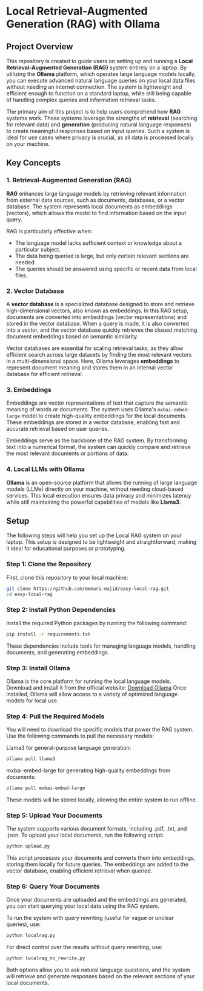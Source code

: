 # Local Retrieval-Augmented Generation (RAG) with Ollama

## Project Overview

This repository is created to guide users on setting up and running a **Local Retrieval-Augmented Generation (RAG)** system entirely on a laptop. By utilizing the **Ollama** platform, which operates large language models locally, you can execute advanced natural language queries on your local data files without needing an internet connection. The system is lightweight and efficient enough to function on a standard laptop, while still being capable of handling complex queries and information retrieval tasks.

The primary aim of this project is to help users comprehend how **RAG** systems work. These systems leverage the strengths of **retrieval** (searching for relevant data) and **generation** (producing natural language responses) to create meaningful responses based on input queries. Such a system is ideal for use cases where privacy is crucial, as all data is processed locally on your machine.

## Key Concepts

### 1. Retrieval-Augmented Generation (RAG)
**RAG** enhances large language models by retrieving relevant information from external data sources, such as documents, databases, or a vector database. The system represents local documents as embeddings (vectors), which allows the model to find information based on the input query.

RAG is particularly effective when:
- The language model lacks sufficient context or knowledge about a particular subject.
- The data being queried is large, but only certain relevant sections are needed.
- The queries should be answered using specific or recent data from local files.

### 2. Vector Database
A **vector database** is a specialized database designed to store and retrieve high-dimensional vectors, also known as embeddings. In this RAG setup, documents are converted into embeddings (vector representations) and stored in the vector database. When a query is made, it is also converted into a vector, and the vector database quickly retrieves the closest matching document embeddings based on semantic similarity.

Vector databases are essential for scaling retrieval tasks, as they allow efficient search across large datasets by finding the most relevant vectors in a multi-dimensional space. Here, Ollama leverages **embeddings** to represent document meaning and stores them in an internal vector database for efficient retrieval.

### 3. Embeddings
Embeddings are vector representations of text that capture the semantic meaning of words or documents. The system uses Ollama's `mxbai-embed-large` model to create high-quality embeddings for the local documents. These embeddings are stored in a vector database, enabling fast and accurate retrieval based on user queries.

Embeddings serve as the backbone of the RAG system. By transforming text into a numerical format, the system can quickly compare and retrieve the most relevant documents or portions of data.

### 4. Local LLMs with Ollama
**Ollama** is an open-source platform that allows the running of large language models (LLMs) directly on your machine, without needing cloud-based services. This local execution ensures data privacy and minimizes latency while still maintaining the powerful capabilities of models like **Llama3**.

## Setup

The following steps will help you set up the Local RAG system on your laptop. This setup is designed to be lightweight and straightforward, making it ideal for educational purposes or prototyping.

### Step 1: Clone the Repository
First, clone this repository to your local machine:

```bash
git clone https://github.com/memari-majid/easy-local-rag.git
cd easy-local-rag
```
### Step 2: Install Python Dependencies
Install the required Python packages by running the following command:

```bash
pip install -r requirements.txt
```
These dependencies include tools for managing language models, handling documents, and generating embeddings.

### Step 3: Install Ollama
Ollama is the core platform for running the local language models. Download and install it from the official website:
[Download Ollama](https://ollama.com/)
Once installed, Ollama will allow access to a variety of optimized language models for local use.

### Step 4: Pull the Required Models
You will need to download the specific models that power the RAG system. Use the following commands to pull the necessary models:

Llama3 for general-purpose language generation:

```bash
ollama pull llama3
```

mxbai-embed-large for generating high-quality embeddings from documents:

```bash
ollama pull mxbai-embed-large
```

These models will be stored locally, allowing the entire system to run offline.

### Step 5: Upload Your Documents
The system supports various document formats, including .pdf, .txt, and .json. To upload your local documents, run the following script:

```bash
python upload.py
```
This script processes your documents and converts them into embeddings, storing them locally for future queries. The embeddings are added to the vector database, enabling efficient retrieval when queried.

### Step 6: Query Your Documents
Once your documents are uploaded and the embeddings are generated, you can start querying your local data using the RAG system.

To run the system with query rewriting (useful for vague or unclear queries), use:

```bash
python localrag.py
```

For direct control over the results without query rewriting, use:

```bash
python localrag_no_rewrite.py
```

Both options allow you to ask natural language questions, and the system will retrieve and generate responses based on the relevant sections of your local documents.